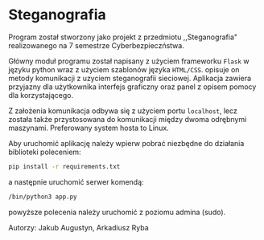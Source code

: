 # Steganografia

Program został stworzony jako projekt z przedmiotu ,,Steganografia" realizowanego na 7 semestrze Cyberbezpieczństwa. 

Główny moduł programu został napisany z użyciem frameworku `Flask` w języku python wraz z użyciem szablonów języka `HTML/CSS`. opisuje on metody komunikacji z uzyciem steganografii sieciowej. Aplikacja zawiera przyjazny dla użytkownika interfejs graficzny oraz panel z opisem pomocy dla korzystającego.

Z założenia komunikacja odbywa się z użyciem portu `localhost`, lecz została także przystosowana do komunikacji między dwoma odrębnymi maszynami. Preferowany system hosta to Linux.

Aby uruchomić aplikację należy wpierw pobrać niezbędne do działania biblioteki poleceniem:
```bash
pip install -r requirements.txt
```
a następnie uruchomić serwer komendą:
```bash
/bin/python3 app.py
```
powyższe polecenia należy uruchomić z poziomu admina (sudo).

Autorzy: Jakub Augustyn, Arkadiusz Ryba